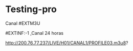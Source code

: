 # Testing-pro
Canal
#EXTM3U


#EXTINF:-1 ,Canal 24 horas

 
http://200.76.77.237/LIVE/H01/CANAL1/PROFILE03.m3u8?
